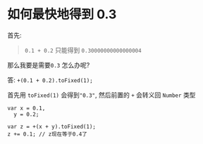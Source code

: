 # 如何最快地得到 0.3

首先:  
> `0.1 + 0.2` 只能得到 `0.30000000000000004`  

那么我要是需要`0.3` 怎么办呢?

答: `+(0.1 + 0.2).toFixed(1);`

首先用 `toFixed(1)` 会得到`"0.3"`, 然后前置的 `+` 会转义回 `Number` 类型

```
var x = 0.1,
  y = 0.2;

var z = +(x + y).toFixed(1);
z += 0.1; // z现在等于0.4了
```